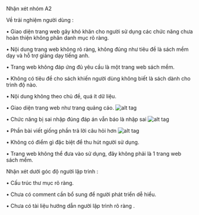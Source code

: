 Nhận xét nhóm A2

Về trải nghiệm người dùng :

•	Giao diện trang web gây khó khăn cho người sử dụng các chức năng chưa hoàn thiện không phân danh mục rõ ràng.

•	Nội dung trang web không rõ ràng, không đúng như tiêu đề là sách mềm dạy và hỗ trợ giảng dạy tiếng anh.

•	Trang web không đáp ứng đủ yêu cầu là một trang web sách mềm.

•	Không có tiêu đề cho sách khiến người dùng không biết là sách dành cho trình độ nào.

•	Nội dung không theo chủ đề, quá ít dữ liệu.

•	Giao diện trang web như trang quảng cáo.
![alt tag](https://github.com/truonganhhoang/int3507-2016/blob/master/4C/Nhan-xet/A2/image2.png)

•	Chức năng bị sai nhập đúng đáp án vẫn báo là nhập sai
![alt tag](https://github.com/truonganhhoang/int3507-2016/blob/master/4C/Nhan-xet/A2/image1.png)

•	Phần bài viết giống phần trả lời câu hỏi hơn
![alt tag](https://github.com/truonganhhoang/int3507-2016/blob/master/4C/Nhan-xet/A2/image3.png)

•	Không có điểm gì đặc biệt để thu hút người sử dụng.

•	Trang web không thể đưa vào sử dụng, đây không phải là 1 trang web sách mềm.

Nhận xét dưới góc độ người lập trình :

•	Cấu trúc thư mục rõ ràng.

•	Chưa có comment cần bổ sung để người phát triển dễ hiểu.

•	Chưa có tài liệu hướng dẫn người lập trình rõ ràng .

